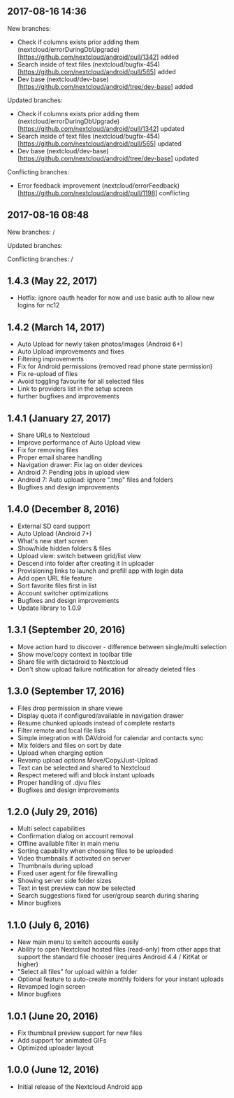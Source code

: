 ## 2017-08-16 14:36
New branches:
- Check if columns exists prior adding them (nextcloud/errorDuringDbUpgrade) [https://github.com/nextcloud/android/pull/1342] added
- Search inside of text files (nextcloud/bugfix-454) [https://github.com/nextcloud/android/pull/565] added
- Dev base (nextcloud/dev-base) [https://github.com/nextcloud/android/tree/dev-base] added

Updated branches:
- Check if columns exists prior adding them (nextcloud/errorDuringDbUpgrade) [https://github.com/nextcloud/android/pull/1342] updated
- Search inside of text files (nextcloud/bugfix-454) [https://github.com/nextcloud/android/pull/565] updated
- Dev base (nextcloud/dev-base) [https://github.com/nextcloud/android/tree/dev-base] updated

Conflicting branches:
- Error feedback improvement (nextcloud/errorFeedback) [https://github.com/nextcloud/android/pull/1198] conflicting

## 2017-08-16 08:48
New branches:
/

Updated branches:

Conflicting branches:
/

## 1.4.3 (May 22, 2017)
- Hotfix: ignore oauth header for now and use basic auth to allow new logins for nc12

## 1.4.2 (March 14, 2017)
- Auto Upload for newly taken photos/images (Android 6+)
- Auto Upload improvements and fixes
- Filtering improvements
- Fix for Android permissions (removed read phone state permission)
- Fix re-upload of files
- Avoid toggling favourite for all selected files
- Link to providers list in the setup screen
- further bugfixes and improvements

## 1.4.1 (January 27, 2017)
- Share URLs to Nextcloud
- Improve performance of Auto Upload view
- Fix for removing files
- Proper email sharee handling
- Navigation drawer: Fix lag on older devices
- Android 7: Pending jobs in upload view
- Android 7: Auto upload: ignore ".tmp" files and folders
- Bugfixes and design improvements

## 1.4.0 (December 8, 2016)

- External SD card support
- Auto Upload (Android 7+)
- What's new start screen
- Show/hide hidden folders & files
- Upload view: switch between grid/list view
- Descend into folder after creating it in uploader
- Provisioning links to launch and prefill app with login data
- Add open URL file feature
- Sort favorite files first in list
- Account switcher optimizations
- Bugfixes and design improvements
- Update library to 1.0.9

## 1.3.1 (September 20, 2016)

- Move action hard to discover - difference between single/multi selection
- Show move/copy context in toolbar title
- Share file with dictadroid to Nextcloud
- Don't show upload failure notification for already deleted files

## 1.3.0 (September 17, 2016)

- Files drop permission in share viewe
- Display quota if configured/available in navigation drawer
- Resume chunked uploads instead of complete restarts
- Filter remote and local file lists
- Simple integration with DAVdroid for calendar and contacts sync
- Mix folders and files on sort by date
- Upload when charging option
- Revamp upload options Move/Copy/Just-Upload
- Text can be selected and shared to Nextcloud
- Respect metered wifi and block instant uploads
- Proper handling of .djvu files
- Bugfixes and design improvements

## 1.2.0 (July 29, 2016)

- Multi select capabilities
- Confirmation dialog on account removal
- Offline available filter in main menu
- Sorting capability when choosing files to be uploaded
- Video thumbnails if activated on server
- Thumbnails during upload
- Fixed user agent for file firewalling
- Showing server side folder sizes
- Text in test preview can now be selected
- Search suggestions fixed for user/group search during sharing
- Minor bugfixes

## 1.1.0 (July 6, 2016)

- New main menu to switch accounts easily
- Ability to open Nextcloud hosted files (read-only) from other apps that support the standard file chooser (requires Android 4.4 / KitKat or higher)
- "Select all files" for upload within a folder
- Optional feature to auto-create monthly folders for your instant uploads
- Revamped login screen
- Minor bugfixes

## 1.0.1 (June 20, 2016)

- Fix thumbnail preview support for new files
- Add support for animated GIFs
- Optimized uploader layout

## 1.0.0 (June 12, 2016)

- Initial release of the Nextcloud Android app 
